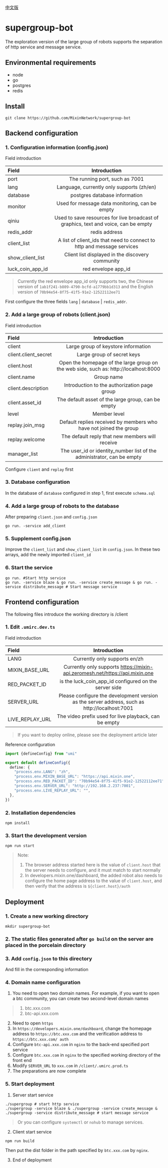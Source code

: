 [中文版](README.zh-CN.md)
# supergroup-bot
The exploration version of the large group of robots supports the separation of http service and message service.

## Environmental requirements
- node
- go
- postgres
- redis

## Install
```shell
git clone https://github.com/MixinNetwork/supergroup-bot
```

## Backend configuration

### 1. Configuration information (config.json)
Field introduction

| Field | Introduction |
| :--------------- | :-----------------------------------: |
| port | The running port, such as 7001 |
| lang | Language, currently only supports (zh/en) |
| database | postgres database information |
| monitor | Used for message data monitoring, can be empty |
| qiniu | Used to save resources for live broadcast of graphics, text and voice, can be empty |
| redis_addr | redis address |
| client_list | A list of client_ids that need to connect to http and message services |
| show_client_list | Client list displayed in the discovery community |
| luck_coin_app_id | red envelope app_id |

> Currently the red envelope app_id only supports two, the Chinese version of `1ab1f241-b809-4790-bcfd-a1779bb1d313` and the English version of `70b94e54-8f75-41f5-91e2-12522112ee71`


First configure the three fields `lang` | `database` | `redis_addr`.

### 2. Add a large group of robots (client.json)
Field introduction

| Field | Introduction |
| :------------------- | :------------------------------------------------: |
| client | Large group of keystore information |
| client.client_secret | Large group of secret keys |
| client.host | Open the homepage of the large group on the web side, such as: http://localhost:8000 |
| client.name | Group name |
| client.description | Introduction to the authorization page group |
| client.asset_id | The default asset of the large group, can be empty |
| level | Member level |
| replay.join_msg | Default replies received by members who have not joined the group |
| replay.welcome | The default reply that new members will receive |
| manager_list | The user_id or identity_number list of the administrator, can be empty |

Configure `client` and `replay` first

### 3. Database configuration
In the database of `database` configured in step 1, first execute `schema.sql`

### 4. Add a large group of robots to the database
After preparing `client.json` and `config.json`
```shell
go run. -service add_client
```

### 5. Supplement config.json
Improve the `client_list` and `show_client_list` in `config.json`. In these two arrays, add the newly imported `client_id`

### 6. Start the service
```shell
go run. #Start http service
go run. -service blaze & go run. -service create_message & go run. -service distribute_message # Start message service
```

## Frontend configuration
The following files introduce the working directory is /client
### 1. Edit `.umirc.dev.ts`
Field introduction

| Field | Introduction |
| :-------------- | :-------------------------------------------------------------: |
| LANG | Currently only supports en/zh |
| MIXIN_BASE_URL | Currently only supports https://mixin-api.zeromesh.net/https://api.mixin.one |
| RED_PACKET_ID | is the luck_coin_app_id configured on the server side |
| SERVER_URL | Please configure the development version as the server address, such as http://localhost:7001 |
| LIVE_REPLAY_URL | The video prefix used for live playback, can be empty |

> If you want to deploy online, please see the deployment article later

Reference configuration
```ts
import {defineConfig} from "umi"

export default defineConfig({
  define: {
    "process.env.LANG": "zh",
    "process.env.MIXIN_BASE_URL": "https://api.mixin.one",
    "process.env.RED_PACKET_ID": "70b94e54-8f75-41f5-91e2-12522112ee71",
    "process.env.SERVER_URL": "http://192.168.2.237:7001",
    "process.env.LIVE_REPLAY_URL": "",
  },
})
```

### 2. Installation dependencies
```shell
npm install
```

### 3. Start the development version
```shell
npm run start
```

> Note:
> 1. The browser address started here is the value of `client.host` that the server needs to configure, and it must match to start normally
> 2. In developers.mixin.one/dashboard, the added robot also needs to configure the home page address to the value of `client.host`, and then verify that the address is `${client.host}/auth`

## Deployment
### 1. Create a new working directory
```shell
mkdir supergroup-bot
```

### 2. The static files generated after `go build` on the server are placed in the porcelain directory

### 3. Add `config.json` to this directory
And fill in the corresponding information

### 4. Domain name configuration
1. You need to open two domain names. For example, if you want to open a btc community, you can create two second-level domain names
> 1. btc.xxx.com
> 2. btc-api.xxx.com
2. Need to open `https`
3. In `https://developers.mixin.one/dashboard`, change the homepage address to `https://btc.xxx.com` and the verification address to `https://btc.xxx.com/ auth`
4. Configure `btc-api.xxx.com` in `nginx` to the back-end specified port service
5. Configure `btc.xxx.com` in `nginx` to the specified working directory of the front end
6. Modify `SERVER_URL` to `xxx.com` in `/client/.umirc.prod.ts`
7. The preparations are now complete

### 5. Start deployment
1. Server start service
```shell
./supergroup # start http service
./supergroup -service blaze & ./supergroup -service create_message & ./supergroup -service distribute_message # start message service
```
> Or you can configure `systemctl` or `nohub` to manage services.

2. Client start service
```shell
npm run build
```
Then put the dist folder in the path specified by `btc.xxx.com` by `nginx`.

3. End of deployment